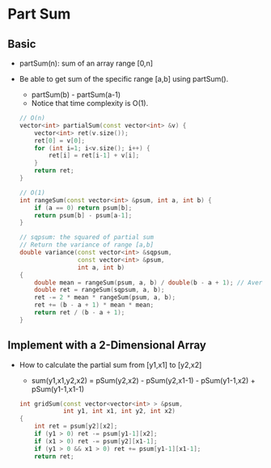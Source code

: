 # Part Sum

## Basic

- partSum(n): sum of an array range [0,n]
- Be able to get sum of the specific range [a,b] using partSum().
	- partSum(b) - partSum(a-1)
	- Notice that time complexity is O(1).

	``` c++
	// O(n)
	vector<int> partialSum(const vector<int> &v) {
		vector<int> ret(v.size());
		ret[0] = v[0];
		for (int i=1; i<v.size(); i++) {
			ret[i] = ret[i-1] + v[i];
		}
		return ret;
	}
	
	// O(1)
	int rangeSum(const vector<int> &psum, int a, int b) {
		if (a == 0) return psum[b];
		return psum[b] - psum[a-1];
	}
	
	// sqpsum: the squared of partial sum
	// Return the variance of range [a,b]
	double variance(const vector<int> &sqpsum,
					const vector<int> &psum,
					int a, int b)
	{
		double mean = rangeSum(psum, a, b) / double(b - a + 1); // Average
		double ret = rangeSum(sqpsum, a, b);
		ret -= 2 * mean * rangeSum(psum, a, b);
		ret += (b - a + 1) * mean * mean;
		return ret / (b - a + 1);
	}
	```

## Implement with a 2-Dimensional Array

- How to calculate the partial sum from [y1,x1] to [y2,x2]
	- sum(y1,x1,y2,x2) = pSum(y2,x2) - pSum(y2,x1-1) - pSum(y1-1,x2) + pSum(y1-1,x1-1)

	``` c++
	int gridSum(const vector<vector<int> > &psum,
				int y1, int x1, int y2, int x2)
	{
		int ret = psum[y2][x2];
		if (y1 > 0) ret -= psum[y1-1][x2];
		if (x1 > 0) ret -= psum[y2][x1-1];
		if (y1 > 0 && x1 > 0) ret += psum[y1-1][x1-1];
		return ret;
	```

